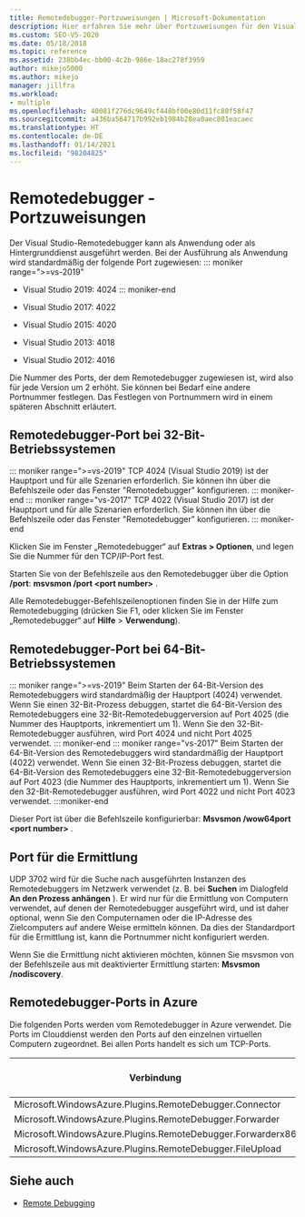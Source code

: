```yaml
---
title: Remotedebugger-Portzuweisungen | Microsoft-Dokumentation
description: Hier erfahren Sie mehr über Portzuweisungen für den Visual Studio Remote Debugger auf 32-Bit- und 64-Bit-Betriebssystemen sowie in Azure. Darüber hinaus wird der Ermittlungsport behandelt.
ms.custom: SEO-VS-2020
ms.date: 05/18/2018
ms.topic: reference
ms.assetid: 238bb4ec-bb00-4c2b-986e-18ac278f3959
author: mikejo5000
ms.author: mikejo
manager: jillfra
ms.workload:
- multiple
ms.openlocfilehash: 40081f276dc9649cf448bf00e80d11fc80f58f47
ms.sourcegitcommit: a436ba564717b992eb1984b28ea0aec801eacaec
ms.translationtype: HT
ms.contentlocale: de-DE
ms.lasthandoff: 01/14/2021
ms.locfileid: "98204825"
---
```

# <a name="remote-debugger-port-assignments"></a>Remotedebugger - Portzuweisungen
Der Visual Studio-Remotedebugger kann als Anwendung oder als Hintergrunddienst ausgeführt werden. Bei der Ausführung als Anwendung wird standardmäßig der folgende Port zugewiesen:
::: moniker range=">=vs-2019"
- Visual Studio 2019: 4024
::: moniker-end
- Visual Studio 2017: 4022

- Visual Studio 2015: 4020

- Visual Studio 2013: 4018

- Visual Studio 2012: 4016

Die Nummer des Ports, der dem Remotedebugger zugewiesen ist, wird also für jede Version um 2 erhöht. Sie können bei Bedarf eine andere Portnummer festlegen. Das Festlegen von Portnummern wird in einem späteren Abschnitt erläutert.

## <a name="the-remote-debugger-port-on-32-bit-operating-systems"></a>Remotedebugger-Port bei 32-Bit-Betriebssystemen

::: moniker range=">=vs-2019"
 TCP 4024 (Visual Studio 2019) ist der Hauptport und für alle Szenarien erforderlich. Sie können ihn über die Befehlszeile oder das Fenster "Remotedebugger" konfigurieren.
::: moniker-end
::: moniker range="vs-2017"
 TCP 4022 (Visual Studio 2017) ist der Hauptport und für alle Szenarien erforderlich. Sie können ihn über die Befehlszeile oder das Fenster "Remotedebugger" konfigurieren.
::: moniker-end

 Klicken Sie im Fenster „Remotedebugger“ auf **Extras > Optionen**, und legen Sie die Nummer für den TCP/IP-Port fest.

 Starten Sie von der Befehlszeile aus den Remotedebugger über die Option **/port**: **msvsmon /port \<port number>** .

 Alle Remotedebugger-Befehlszeilenoptionen finden Sie in der Hilfe zum Remotedebugging (drücken Sie F1, oder klicken Sie im Fenster „Remotedebugger“ auf **Hilfe** > **Verwendung**).

## <a name="the-remote-debugger-port-on-64-bit-operating-systems"></a>Remotedebugger-Port bei 64-Bit-Betriebssystemen
::: moniker range=">=vs-2019"
 Beim Starten der 64-Bit-Version des Remotedebuggers wird standardmäßig der Hauptport (4024) verwendet.  Wenn Sie einen 32-Bit-Prozess debuggen, startet die 64-Bit-Version des Remotedebuggers eine 32-Bit-Remotedebuggerversion auf Port 4025 (die Nummer des Hauptports, inkrementiert um 1). Wenn Sie den 32-Bit-Remotedebugger ausführen, wird Port 4024 und nicht Port 4025 verwendet.
::: moniker-end
::: moniker range="vs-2017"
 Beim Starten der 64-Bit-Version des Remotedebuggers wird standardmäßig der Hauptport (4022) verwendet.  Wenn Sie einen 32-Bit-Prozess debuggen, startet die 64-Bit-Version des Remotedebuggers eine 32-Bit-Remotedebuggerversion auf Port 4023 (die Nummer des Hauptports, inkrementiert um 1). Wenn Sie den 32-Bit-Remotedebugger ausführen, wird Port 4022 und nicht Port 4023 verwendet.
:::moniker-end

 Dieser Port ist über die Befehlszeile konfigurierbar: **Msvsmon /wow64port \<port number>** .

## <a name="the-discovery-port"></a>Port für die Ermittlung
 UDP 3702 wird für die Suche nach ausgeführten Instanzen des Remotedebuggers im Netzwerk verwendet (z. B. bei **Suchen** im Dialogfeld **An den Prozess anhängen** ). Er wird nur für die Ermittlung von Computern verwendet, auf denen der Remotedebugger ausgeführt wird, und ist daher optional, wenn Sie den Computernamen oder die IP-Adresse des Zielcomputers auf andere Weise ermitteln können. Da dies der Standardport für die Ermittlung ist, kann die Portnummer nicht konfiguriert werden.

 Wenn Sie die Ermittlung nicht aktivieren möchten, können Sie msvsmon von der Befehlszeile aus mit deaktivierter Ermittlung starten:  **Msvsmon /nodiscovery**.

## <a name="remote-debugger-ports-on-azure"></a>Remotedebugger-Ports in Azure
 Die folgenden Ports werden vom Remotedebugger in Azure verwendet. Die Ports im Clouddienst werden den Ports auf den einzelnen virtuellen Computern zugeordnet. Bei allen Ports handelt es sich um TCP-Ports.

|Verbindung|Port im Clouddienst|Port auf virtuellem Computer|
|-|-|-|
|Microsoft.WindowsAzure.Plugins.RemoteDebugger.Connector|30400|30398|
|Microsoft.WindowsAzure.Plugins.RemoteDebugger.Forwarder|31400|31398|
|Microsoft.WindowsAzure.Plugins.RemoteDebugger.Forwarderx86|31401|31399|
|Microsoft.WindowsAzure.Plugins.RemoteDebugger.FileUpload|32400|32398|

## <a name="see-also"></a>Siehe auch
- [Remote Debugging](../debugger/remote-debugging.md)
